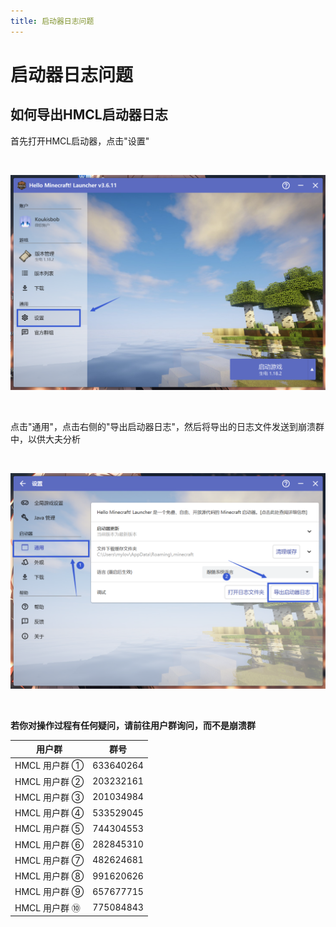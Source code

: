 ```yaml
---
title: 启动器日志问题
---
```


# 启动器日志问题

## 如何导出HMCL启动器日志

首先打开HMCL启动器，点击"设置"

<br>

![示例](hmcl/5.png)

<br>

点击"通用"，点击右侧的"导出启动器日志"，然后将导出的日志文件发送到崩溃群中，以供大夫分析

<br>

![示例](launcher/1.png)

<br>

**若你对操作过程有任何疑问，请前往用户群询问，而不是崩溃群**

| 用户群       | 群号       |
| ------------ | ---------- |
| HMCL 用户群 ① | 633640264  |
| HMCL 用户群 ② | 203232161  |
| HMCL 用户群 ③ | 201034984  |
| HMCL 用户群 ④ | 533529045  |
| HMCL 用户群 ⑤ | 744304553  |
| HMCL 用户群 ⑥ | 282845310  |
| HMCL 用户群 ⑦ | 482624681  |
| HMCL 用户群 ⑧ | 991620626  |
| HMCL 用户群 ⑨ | 657677715  |
| HMCL 用户群 ⑩ | 775084843  |